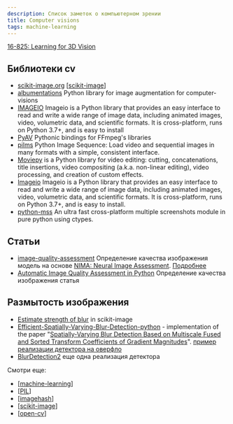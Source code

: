 ```yaml
---
description: Список заметок о компьютерном зрении
title: Computer visions
tags: machine-learning
---
```

[16-825: Learning for 3D Vision](https://learning3d.github.io/pages/schedule.html)

## Библиотеки cv

- [scikit-image.org](https://scikit-image.org/) [[scikit-image]]
- [albumentations](https://github.com/albumentations-team/albumentations) Python library for image augmentation for computer-visions
- [IMAGEIO](https://github.com/imageio/imageio) Imageio is a Python library that provides an easy interface to read and write a wide range of image data, including animated images, video, volumetric data, and scientific formats. It is cross-platform, runs on Python 3.7+, and is easy to install
- [PyAV](https://github.com/PyAV-Org/PyAV) Pythonic bindings for FFmpeg's libraries
- [pilms](https://github.com/soft-matter/pims) Python Image Sequence: Load video and sequential images in many formats with a simple, consistent interface.
- [Moviepy](https://zulko.github.io/moviepy/) is a Python library for video editing: cutting, concatenations, title insertions, video compositing (a.k.a. non-linear editing), video processing, and creation of custom effects.
- [Imageio](https://imageio.readthedocs.io/en/stable/) Imageio is a Python library that provides an easy interface to read and write a wide range of image data, including animated images, video, volumetric data, and scientific formats. It is cross-platform, runs on Python 3.7+, and is easy to install.
- [python-mss](https://python-mss.readthedocs.io/) An ultra fast cross-platform multiple screenshots module in pure python using ctypes.

## Статьи

- [image-quality-assessment](https://github.com/idealo/image-quality-assessment) Определение качества изображения модель на основе [NIMA: Neural Image Assessment](https://arxiv.org/abs/1709.05424). [Подробнее](https://ai.googleblog.com/2017/12/introducing-nima-neural-image-assessment.html)
- [Automatic Image Quality Assessment in Python](https://towardsdatascience.com/automatic-image-quality-assessment-in-python-391a6be52c11) Определение качества изображения статья

## Размытость изображения

- [Estimate strength of blur](https://scikit-image.org/docs/stable/auto_examples/filters/plot_blur_effect.html#sphx-glr-auto-examples-filters-plot-blur-effect-py) in scikit-image
- [Efficient-Spatially-Varying-Blur-Detection-python](https://github.com/Utkarsh-Deshmukh/Spatially-Varying-Blur-Detection-python) - implementation of the paper "[Spatially-Varying Blur Detection Based on Multiscale Fused and Sorted Transform Coefficients of Gradient Magnitudes](https://arxiv.org/abs/1703.07478)". [пример реализации детектора на оверфло](https://stackoverflow.com/a/67712404/15966204)
- [BlurDetection2](https://github.com/WillBrennan/BlurDetection2) еще одна реализация детектора

Смотри еще:

- [[machine-learning]]
- [[PIL]]
- [[imagehash]]
- [[scikit-image]]
- [[open-cv]]

[//begin]: # "Autogenerated link references for markdown compatibility"
[scikit-image]: ../notes/scikit-image "Scikit-image"
[machine-learning]: machine-learning "Алгоритмы машинного обучения"
[PIL]: ../notes/PIL "Pillow - обработка изображений"
[imagehash]: ../notes/imagehash "imagehash - хеширование изображений"
[open-cv]: ../notes/open-cv "Open-cv"
[//end]: # "Autogenerated link references"